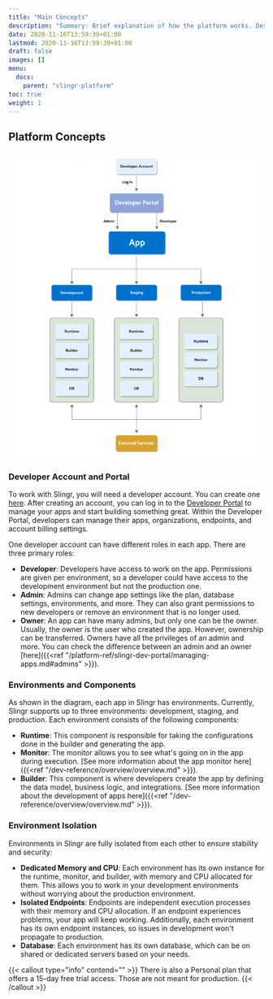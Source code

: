 ```yaml
---
title: "Main Concepts"
description: "Summary: Brief explanation of how the platform works. Description of the different components in the Slingr platform."
date: 2020-11-16T13:59:39+01:00
lastmod: 2020-11-16T13:59:39+01:00
draft: false
images: []
menu:
  docs:
    parent: "slingr-platform"
toc: true
weight: 1
---
```


## **Platform Concepts**

![Alt Text](/images/vendor/platform-ref/platform-concepts.png)

### Developer Account and Portal

To work with Slingr, you will need a developer account. You can create one [here](https://developer-portal.slingrs.io/signup.html). After creating an account, you can log in to the [Developer Portal](https://developer-portal.slingrs.io/login.html) to manage your apps and start building something great. Within the Developer Portal, developers can manage their apps, organizations, endpoints, and account billing settings.

One developer account can have different roles in each app. There are three primary roles:

- **Developer**: Developers have access to work on the app. Permissions are given per environment, so a developer could have access to the development environment but not the production one.
- **Admin**: Admins can change app settings like the plan, database settings, environments, and more. They can also grant permissions to new developers or remove an environment that is no longer used.
- **Owner**: An app can have many admins, but only one can be the owner. Usually, the owner is the user who created the app. However, ownership can be transferred. Owners have all the privileges of an admin and more. You can check the difference between an admin and an owner [here]({{<ref "/platform-ref/slingr-dev-portal/managing-apps.md#admins" >}}).

### Environments and Components

As shown in the diagram, each app in Slingr has environments. Currently, Slingr supports up to three environments: development, staging, and production. Each environment consists of the following components:

- **Runtime**: This component is responsible for taking the configurations done in the builder and generating the app.
- **Monitor**: The monitor allows you to see what's going on in the app during execution. [See more information about the app monitor here]({{<ref "/dev-reference/overview/overview.md" >}}).
- **Builder**: This component is where developers create the app by defining the data model, business logic, and integrations. [See more information about the development of apps here]({{<ref "/dev-reference/overview/overview.md" >}}).

### Environment Isolation

Environments in Slingr are fully isolated from each other to ensure stability and security:

- **Dedicated Memory and CPU**: Each environment has its own instance for the runtime, monitor, and builder, with memory and CPU allocated for them. This allows you to work in your development environments without worrying about the production environment.
- **Isolated Endpoints**: Endpoints are independent execution processes with their memory and CPU allocation. If an endpoint experiences problems, your app will keep working. Additionally, each environment has its own endpoint instances, so issues in development won't propagate to production.
- **Database**: Each environment has its own database, which can be on shared or dedicated servers based on your needs.


{{< callout type="info" contend="" >}}
There is also a Personal plan that offers a 15-day free trial access. Those are not meant for production.
{{< /callout >}}
